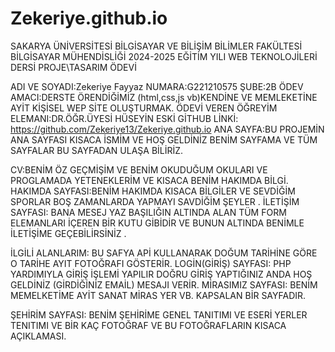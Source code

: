 # Zekeriye.github.io

 SAKARYA ÜNİVERSİTESİ BİLGİSAYAR 
VE BİLİŞİM BİLİMLER FAKÜLTESİ BİLGİSAYAR 
MÜHENDİSLİĞİ 2024-2025 EĞİTİM YILI 
WEB TEKNOLOJİLERİ DERSİ
 PROJE\TASARIM ÖDEVİ
 
ADI VE SOYADI:Zekeriye Fayyaz
NUMARA:G221210575
ŞUBE:2B
ÖDEV AMACI:DERSTE ÖRENDİĞİMİZ (html,css,js vb)KENDİNE VE MEMLEKETİNE AYİT KİŞİSEL WEP 
SİTE OLUŞTURMAK.
ÖDEVİ VEREN ÖĞREYİM ELEMANI:DR.ÖĞR.ÜYESİ HÜSEYİN ESKİ
GİTHUB LİNKİ: https://github.com/Zekeriye13/Zekeriye.github.io
ANA SAYFA:BU PROJEMİN ANA SAYFASI KISACA İSMİM VE HOŞ GELDİNİZ BENİM SAYFAMA VE TÜM 
SAYFALAR BU SAYFADAN ULAŞA BİLİRİZ.
 
CV:BENİM ÖZ GEÇMİŞİM VE BENİM OKUDUĞUM OKULARI VE PROGLAMADA YETENEKLERİM VE KISACA 
BENİM HAKIMDA BİLGİ.
HAKIMDA SAYFASI:BENİM HAKIMDA KISACA BİLGİLER VE SEVDİĞİM SPORLAR BOŞ ZAMANLARDA 
YAPMAYI SAVDİĞİM ŞEYLER .
İLETİŞİM SAYFASI: BANA MESEJ YAZ BAŞILIĞIN ALTINDA ALAN TÜM FORM ELEMANLARI İÇEREN BİR KUTU 
GİBİDİR VE BUNUN ALTINDA BENİMLE İLETİŞİME GEÇEBİLİRSİNİZ .
 
İLGİLİ ALANLARIM: BU SAFYA APİ KULLANARAK DOĞUM TARİHİNE GÖRE O TARİHE AYIT FOTOĞRAFI 
GÖSTERİR.
LOGİN(GİRİŞ) SAYFASI: PHP YARDIMIYLA GİRİŞ İŞLEMİ YAPILIR DOĞRU GİRİŞ YAPTIĞINIZ ANDA HOŞ 
GELDİNİZ (GİRDİĞİNİZ EMAİL) MESAJI VERİR. 
MİRASIMIZ SAYFASI: BENİM MEMELKETİME AYİT SANAT MİRAS YER VB. KAPSALAN BİR SAYFADIR.
 
ŞEHİRİM SAYFASI: BENİM ŞEHİRİME GENEL TANITIMI VE ESERİ YERLER TENITIMI VE BİR KAÇ FOTOĞRAF VE 
BU FOTOĞRAFLARIN KISACA AÇIKLAMASI.

